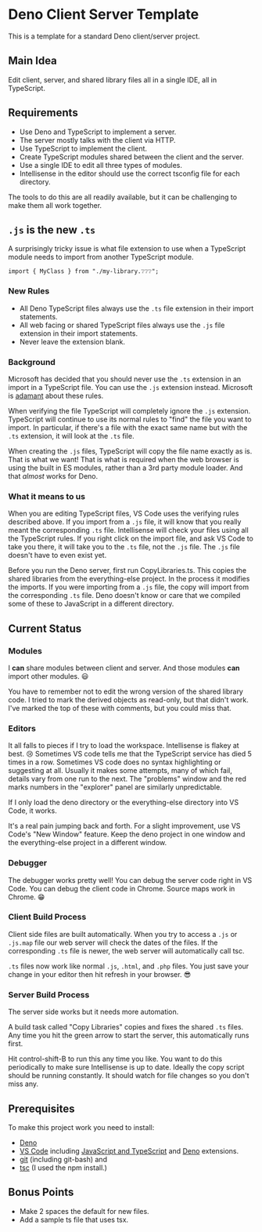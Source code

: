 # Deno Client Server Template
This is a template for a standard Deno client/server project.
## Main Idea
Edit client, server, and shared library files all in a single IDE, all in TypeScript. 
## Requirements
 - Use Deno and TypeScript to implement a server.
 - The server mostly talks with the client via HTTP.
 - Use TypeScript to implement the client.
 - Create TypeScript modules shared between the client and the server.
 - Use a single IDE to edit all three types of modules.
 - Intellisense in the editor should use the correct tsconfig file for each directory.

The tools to do this are all readily available, but it can be challenging to make them all work together.
## `.js` is the new `.ts`
A surprisingly tricky issue is what file extension to use when a TypeScript module needs to import from another TypeScript module.

`import { MyClass } from "./my-library.❔❔❔";`
### New Rules
 - All Deno TypeScript files always use the `.ts` file extension in their import statements.
 - All web facing or shared TypeScript files always use the `.js` file extension in their import statements.
 - Never leave the extension blank.
### Background
Microsoft has decided that you should never use the `.ts` extension in an import in a TypeScript file.
You can use the `.js` extension instead.
Microsoft is [adamant](https://github.com/microsoft/TypeScript/issues/16577#issuecomment-754941937) about these rules.

When verifying the file TypeScript will completely ignore the `.js` extension.
TypeScript will continue to use its normal rules to "find" the file you want to import.
In particular, if there's a file with the exact same name but with the `.ts` extension, it will look at the `.ts` file.

When creating the `.js` files, TypeScript will copy the file name exactly as is.
That is what we want!
That is what is required when the web browser is using the built in ES modules, rather than a 3rd party module loader.
And that *almost* works for Deno.
### What it means to us
When you are editing TypeScript files, VS Code uses the verifying rules described above.
If you import from a `.js` file, it will know that you really meant the corresponding `.ts` file.
Intellisense will check your files using all the TypeScript rules.
If you right click on the import file, and ask VS Code to take you there, it will take you to the `.ts` file, not the `.js` file.
The `.js` file doesn't have to even exist yet.

Before you run the Deno server, first run CopyLibraries.ts.
This copies the shared libraries from the everything-else project.
In the process it modifies the imports.
If you were importing from a `.js` file, the copy will import from the corresponding `.ts` file.
Deno doesn't know or care that we compiled some of these to JavaScript in a different directory.
## Current Status
### Modules
I **can** share modules between client and server.
And those modules **can** import other modules.
😃

You have to remember not to edit the wrong version of the shared library code.
I tried to mark the derived objects as read-only, but that didn't work.
I've marked the top of these with comments, but you could miss that.
### Editors
It all falls to pieces if I try to load the workspace.
Intellisense is flakey at best. 😢
Sometimes VS code tells me that the TypeScript service has died 5 times in a row.
Sometimes VS code does no syntax highlighting or suggesting at all.
Usually it makes some attempts, many of which fail, details vary from one run to the next.
The "problems" window and the red marks numbers in the "explorer" panel are similarly unpredictable.

If I only load the deno directory or the everything-else directory into VS Code, it works.

It's a real pain jumping back and forth.
For a slight improvement, use VS Code's "New Window" feature.
Keep the deno project in one window and the everything-else project in a different window.
### Debugger
The debugger works pretty well!
You can debug the server code right in VS Code.
You can debug the client code in Chrome.
Source maps work in Chrome.
😁
### Client Build Process
Client side files are built automatically.
When you try to access a `.js` or `.js.map` file our web server will check the dates of the files.
If the corresponding `.ts` file is newer, the web server will automatically call tsc.

`.ts` files now work like normal `.js`, `.html`, and `.php` files.
You just save your change in your editor then hit refresh in your browser.
😎
### Server Build Process
The server side works but it needs more automation.

A build task called "Copy Libraries" copies and fixes the shared `.ts` files.
Any time you hit the green arrow to start the server, this automatically runs first.

Hit control-shift-B to run this any time you like.
You want to do this periodically to make sure Intellisense is up to date.
Ideally the copy script should be running constantly.
It should watch for file changes so you don't miss any.
## Prerequisites
To make this project work you need to install:
 - [Deno](https://deno.land/manual/getting_started/installation)
 - [VS Code](https://code.visualstudio.com/download) including [JavaScript and TypeScript](https://marketplace.visualstudio.com/items?itemName=ms-vscode.vscode-typescript-next) and [Deno](https://marketplace.visualstudio.com/items?itemName=denoland.vscode-deno) extensions.
 - [git](https://git-scm.com/book/en/v2/Getting-Started-Installing-Git) (including git-bash) and
 - [tsc](https://www.typescriptlang.org/download) (I used the npm install.)
## Bonus Points
 - Make 2 spaces the default for new files.
 - Add a sample ts file that uses tsx.
